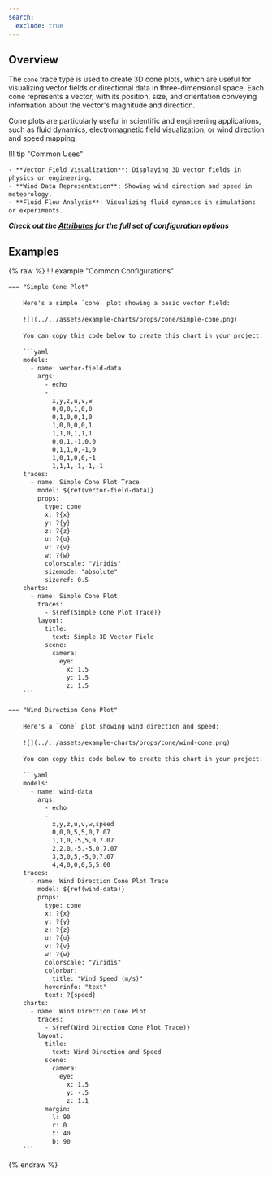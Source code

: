```yaml
---
search:
  exclude: true
---
```

<!--start-->
## Overview

The `cone` trace type is used to create 3D cone plots, which are useful for visualizing vector fields or directional data in three-dimensional space. Each cone represents a vector, with its position, size, and orientation conveying information about the vector's magnitude and direction.

Cone plots are particularly useful in scientific and engineering applications, such as fluid dynamics, electromagnetic field visualization, or wind direction and speed mapping.

!!! tip "Common Uses"

    - **Vector Field Visualization**: Displaying 3D vector fields in physics or engineering.
    - **Wind Data Representation**: Showing wind direction and speed in meteorology.
    - **Fluid Flow Analysis**: Visualizing fluid dynamics in simulations or experiments.

_**Check out the [Attributes](../configuration/Trace/Props/Cone/#attributes) for the full set of configuration options**_

## Examples

{% raw %}
!!! example "Common Configurations"

    === "Simple Cone Plot"

        Here's a simple `cone` plot showing a basic vector field:

        ![](../../assets/example-charts/props/cone/simple-cone.png)

        You can copy this code below to create this chart in your project:

        ```yaml
        models:
          - name: vector-field-data
            args:
              - echo
              - |
                x,y,z,u,v,w
                0,0,0,1,0,0
                0,1,0,0,1,0
                1,0,0,0,0,1
                1,1,0,1,1,1
                0,0,1,-1,0,0
                0,1,1,0,-1,0
                1,0,1,0,0,-1
                1,1,1,-1,-1,-1
        traces:
          - name: Simple Cone Plot Trace
            model: ${ref(vector-field-data)}
            props:
              type: cone
              x: ?{x}
              y: ?{y}
              z: ?{z}
              u: ?{u}
              v: ?{v}
              w: ?{w}
              colorscale: "Viridis"
              sizemode: "absolute"
              sizeref: 0.5
        charts:
          - name: Simple Cone Plot
            traces:
              - ${ref(Simple Cone Plot Trace)}
            layout:
              title:
                text: Simple 3D Vector Field
              scene:
                camera:
                  eye:
                    x: 1.5
                    y: 1.5
                    z: 1.5
        ```

    === "Wind Direction Cone Plot"

        Here's a `cone` plot showing wind direction and speed:

        ![](../../assets/example-charts/props/cone/wind-cone.png)

        You can copy this code below to create this chart in your project:

        ```yaml
        models:
          - name: wind-data
            args:
              - echo
              - |
                x,y,z,u,v,w,speed
                0,0,0,5,5,0,7.07
                1,1,0,-5,5,0,7.07
                2,2,0,-5,-5,0,7.07
                3,3,0,5,-5,0,7.07
                4,4,0,0,0,5,5.00
        traces:
          - name: Wind Direction Cone Plot Trace
            model: ${ref(wind-data)}
            props:
              type: cone
              x: ?{x}
              y: ?{y}
              z: ?{z}
              u: ?{u}
              v: ?{v}
              w: ?{w}
              colorscale: "Viridis"
              colorbar:
                title: "Wind Speed (m/s)"
              hoverinfo: "text"
              text: ?{speed}
        charts:
          - name: Wind Direction Cone Plot
            traces:
              - ${ref(Wind Direction Cone Plot Trace)}
            layout:
              title:
                text: Wind Direction and Speed
              scene:
                camera:
                  eye:
                    x: 1.5
                    y: -.5
                    z: 1.1
              margin:
                l: 90
                r: 0
                t: 40
                b: 90
        ```

{% endraw %}
<!--end-->